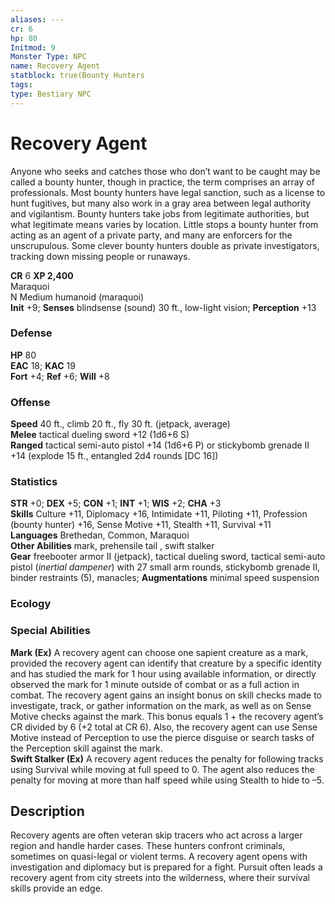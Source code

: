 ```yaml
---
aliases: ---
cr: 6
hp: 80
Initmod: 9
Monster Type: NPC
name: Recovery Agent
statblock: true(Bounty Hunters
tags: 
type: Bestiary NPC
---
```


# Recovery Agent

Anyone who seeks and catches those who don’t want to be caught may be called a bounty hunter, though in practice, the term comprises an array of professionals. Most bounty hunters have legal sanction, such as a license to hunt fugitives, but many also work in a gray area between legal authority and vigilantism. Bounty hunters take jobs from legitimate authorities, but what legitimate means varies by location. Little stops a bounty hunter from acting as an agent of a private party, and many are enforcers for the unscrupulous. Some clever bounty hunters double as private investigators, tracking down missing people or runaways.

**CR** 6
**XP 2,400**  
Maraquoi  
N Medium humanoid (maraquoi)  
**Init** +9; **Senses** blindsense (sound) 30 ft., low-light vision; **Perception** +13  

### Defense

**HP** 80  
**EAC** 18; **KAC** 19  
**Fort** +4; **Ref** +6; **Will** +8  

### Offense

**Speed** 40 ft., climb 20 ft., fly 30 ft. (jetpack, average)  
**Melee** tactical dueling sword +12 (1d6+6 S)  
**Ranged** tactical semi-auto pistol +14 (1d6+6 P) or stickybomb grenade II +14 (explode 15 ft., entangled 2d4 rounds \[DC 16\])

### Statistics

**STR** +0; **DEX** +5; **CON** +1; **INT** +1; **WIS** +2; **CHA** +3  
**Skills** Culture +11, Diplomacy +16, Intimidate +11, Piloting +11, Profession (bounty hunter) +16, Sense Motive +11, Stealth +11, Survival +11  
**Languages** Brethedan, Common, Maraquoi  
**Other Abilities** mark, prehensile tail , swift stalker  
**Gear** freebooter armor II (jetpack), tactical dueling sword, tactical semi-auto pistol (_inertial dampener_) with 27 small arm rounds, stickybomb grenade II, binder restraints (5), manacles; **Augmentations** minimal speed suspension

### Ecology

### Special Abilities

**Mark (Ex)** A recovery agent can choose one sapient creature as a mark, provided the recovery agent can identify that creature by a specific identity and has studied the mark for 1 hour using available information, or directly observed the mark for 1 minute outside of combat or as a full action in combat. The recovery agent gains an insight bonus on skill checks made to investigate, track, or gather information on the mark, as well as on Sense Motive checks against the mark. This bonus equals 1 + the recovery agent’s CR divided by 6 (+2 total at CR 6). Also, the recovery agent can use Sense Motive instead of Perception to use the pierce disguise or search tasks of the Perception skill against the mark.  
**Swift Stalker (Ex)** A recovery agent reduces the penalty for following tracks using Survival while moving at full speed to 0. The agent also reduces the penalty for moving at more than half speed while using Stealth to hide to –5.

## Description

Recovery agents are often veteran skip tracers who act across a larger region and handle harder cases. These hunters confront criminals, sometimes on quasi-legal or violent terms. A recovery agent opens with investigation and diplomacy but is prepared for a fight. Pursuit often leads a recovery agent from city streets into the wilderness, where their survival skills provide an edge.